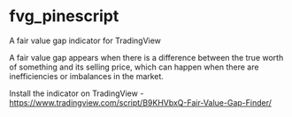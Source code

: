 # fvg_pinescript
A fair value gap indicator for TradingView

A fair value gap appears when there is a difference between the true worth of something and its selling price, 
which can happen when there are inefficiencies or imbalances in the market. 

Install the indicator on TradingView - https://www.tradingview.com/script/B9KHVbxQ-Fair-Value-Gap-Finder/
